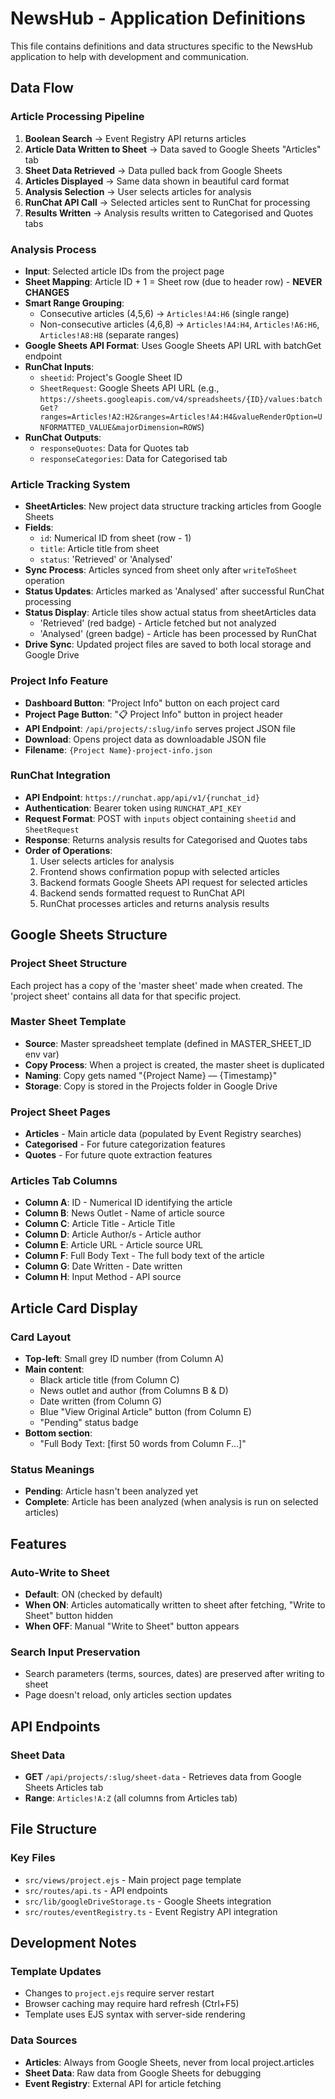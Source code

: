 # NewsHub - Application Definitions

This file contains definitions and data structures specific to the NewsHub application to help with development and communication.

## Data Flow

### Article Processing Pipeline
1. **Boolean Search** → Event Registry API returns articles
2. **Article Data Written to Sheet** → Data saved to Google Sheets "Articles" tab  
3. **Sheet Data Retrieved** → Data pulled back from Google Sheets
4. **Articles Displayed** → Same data shown in beautiful card format
5. **Analysis Selection** → User selects articles for analysis
6. **RunChat API Call** → Selected articles sent to RunChat for processing
7. **Results Written** → Analysis results written to Categorised and Quotes tabs

### Analysis Process
- **Input**: Selected article IDs from the project page
- **Sheet Mapping**: Article ID + 1 = Sheet row (due to header row) - **NEVER CHANGES**
- **Smart Range Grouping**: 
  - Consecutive articles (4,5,6) → `Articles!A4:H6` (single range)
  - Non-consecutive articles (4,6,8) → `Articles!A4:H4`, `Articles!A6:H6`, `Articles!A8:H8` (separate ranges)
- **Google Sheets API Format**: Uses Google Sheets API URL with batchGet endpoint
- **RunChat Inputs**:
  - `sheetid`: Project's Google Sheet ID
  - `SheetRequest`: Google Sheets API URL (e.g., `https://sheets.googleapis.com/v4/spreadsheets/{ID}/values:batchGet?ranges=Articles!A2:H2&ranges=Articles!A4:H4&valueRenderOption=UNFORMATTED_VALUE&majorDimension=ROWS`)
- **RunChat Outputs**:
  - `responseQuotes`: Data for Quotes tab
  - `responseCategories`: Data for Categorised tab

### Article Tracking System
- **SheetArticles**: New project data structure tracking articles from Google Sheets
- **Fields**: 
  - `id`: Numerical ID from sheet (row - 1)
  - `title`: Article title from sheet
  - `status`: 'Retrieved' or 'Analysed'
- **Sync Process**: Articles synced from sheet only after `writeToSheet` operation
- **Status Updates**: Articles marked as 'Analysed' after successful RunChat processing
- **Status Display**: Article tiles show actual status from sheetArticles data
  - 'Retrieved' (red badge) - Article fetched but not analyzed
  - 'Analysed' (green badge) - Article has been processed by RunChat
- **Drive Sync**: Updated project files are saved to both local storage and Google Drive

### Project Info Feature
- **Dashboard Button**: "Project Info" button on each project card
- **Project Page Button**: "📋 Project Info" button in project header
- **API Endpoint**: `/api/projects/:slug/info` serves project JSON file
- **Download**: Opens project data as downloadable JSON file
- **Filename**: `{Project Name}-project-info.json`

### RunChat Integration
- **API Endpoint**: `https://runchat.app/api/v1/{runchat_id}`
- **Authentication**: Bearer token using `RUNCHAT_API_KEY`
- **Request Format**: POST with `inputs` object containing `sheetid` and `SheetRequest`
- **Response**: Returns analysis results for Categorised and Quotes tabs
- **Order of Operations**:
  1. User selects articles for analysis
  2. Frontend shows confirmation popup with selected articles
  3. Backend formats Google Sheets API request for selected articles
  4. Backend sends formatted request to RunChat API
  5. RunChat processes articles and returns analysis results

## Google Sheets Structure

### Project Sheet Structure
Each project has a copy of the 'master sheet' made when created. The 'project sheet' contains all data for that specific project.

### Master Sheet Template
- **Source**: Master spreadsheet template (defined in MASTER_SHEET_ID env var)
- **Copy Process**: When a project is created, the master sheet is duplicated
- **Naming**: Copy gets named "{Project Name} — {Timestamp}"
- **Storage**: Copy is stored in the Projects folder in Google Drive

### Project Sheet Pages
- **Articles** - Main article data (populated by Event Registry searches)
- **Categorised** - For future categorization features
- **Quotes** - For future quote extraction features

### Articles Tab Columns
- **Column A**: ID - Numerical ID identifying the article
- **Column B**: News Outlet - Name of article source
- **Column C**: Article Title - Article Title
- **Column D**: Article Author/s - Article author
- **Column E**: Article URL - Article source URL
- **Column F**: Full Body Text - The full body text of the article
- **Column G**: Date Written - Date written
- **Column H**: Input Method - API source

## Article Card Display

### Card Layout
- **Top-left**: Small grey ID number (from Column A)
- **Main content**: 
  - Black article title (from Column C)
  - News outlet and author (from Columns B & D)
  - Date written (from Column G)
  - Blue "View Original Article" button (from Column E)
  - "Pending" status badge
- **Bottom section**: 
  - "Full Body Text: [first 50 words from Column F...]"

### Status Meanings
- **Pending**: Article hasn't been analyzed yet
- **Complete**: Article has been analyzed (when analysis is run on selected articles)

## Features

### Auto-Write to Sheet
- **Default**: ON (checked by default)
- **When ON**: Articles automatically written to sheet after fetching, "Write to Sheet" button hidden
- **When OFF**: Manual "Write to Sheet" button appears

### Search Input Preservation
- Search parameters (terms, sources, dates) are preserved after writing to sheet
- Page doesn't reload, only articles section updates

## API Endpoints

### Sheet Data
- **GET** `/api/projects/:slug/sheet-data` - Retrieves data from Google Sheets Articles tab
- **Range**: `Articles!A:Z` (all columns from Articles tab)

## File Structure

### Key Files
- `src/views/project.ejs` - Main project page template
- `src/routes/api.ts` - API endpoints
- `src/lib/googleDriveStorage.ts` - Google Sheets integration
- `src/routes/eventRegistry.ts` - Event Registry API integration

## Development Notes

### Template Updates
- Changes to `project.ejs` require server restart
- Browser caching may require hard refresh (Ctrl+F5)
- Template uses EJS syntax with server-side rendering

### Data Sources
- **Articles**: Always from Google Sheets, never from local project.articles
- **Sheet Data**: Raw data from Google Sheets for debugging
- **Event Registry**: External API for article fetching
